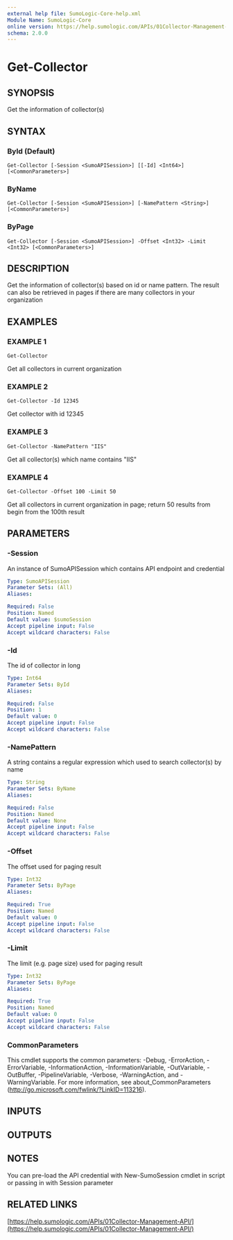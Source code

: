 ```yaml
---
external help file: SumoLogic-Core-help.xml
Module Name: SumoLogic-Core
online version: https://help.sumologic.com/APIs/01Collector-Management-API/
schema: 2.0.0
---
```


# Get-Collector

## SYNOPSIS
Get the information of collector(s)

## SYNTAX

### ById (Default)
```
Get-Collector [-Session <SumoAPISession>] [[-Id] <Int64>] [<CommonParameters>]
```

### ByName
```
Get-Collector [-Session <SumoAPISession>] [-NamePattern <String>] [<CommonParameters>]
```

### ByPage
```
Get-Collector [-Session <SumoAPISession>] -Offset <Int32> -Limit <Int32> [<CommonParameters>]
```

## DESCRIPTION
Get the information of collector(s) based on id or name pattern.
The result can also be retrieved in pages if there are many collectors in your organization

## EXAMPLES

### EXAMPLE 1
```
Get-Collector
```

Get all collectors in current organization

### EXAMPLE 2
```
Get-Collector -Id 12345
```

Get collector with id 12345

### EXAMPLE 3
```
Get-Collector -NamePattern "IIS"
```

Get all collector(s) which name contains "IIS"

### EXAMPLE 4
```
Get-Collector -Offset 100 -Limit 50
```

Get all collectors in current organization in page; return 50 results from begin from the 100th result

## PARAMETERS

### -Session
An instance of SumoAPISession which contains API endpoint and credential

```yaml
Type: SumoAPISession
Parameter Sets: (All)
Aliases:

Required: False
Position: Named
Default value: $sumoSession
Accept pipeline input: False
Accept wildcard characters: False
```

### -Id
The id of collector in long

```yaml
Type: Int64
Parameter Sets: ById
Aliases:

Required: False
Position: 1
Default value: 0
Accept pipeline input: False
Accept wildcard characters: False
```

### -NamePattern
A string contains a regular expression which used to search collector(s) by name

```yaml
Type: String
Parameter Sets: ByName
Aliases:

Required: False
Position: Named
Default value: None
Accept pipeline input: False
Accept wildcard characters: False
```

### -Offset
The offset used for paging result

```yaml
Type: Int32
Parameter Sets: ByPage
Aliases:

Required: True
Position: Named
Default value: 0
Accept pipeline input: False
Accept wildcard characters: False
```

### -Limit
The limit (e.g.
page size) used for paging result

```yaml
Type: Int32
Parameter Sets: ByPage
Aliases:

Required: True
Position: Named
Default value: 0
Accept pipeline input: False
Accept wildcard characters: False
```

### CommonParameters
This cmdlet supports the common parameters: -Debug, -ErrorAction, -ErrorVariable, -InformationAction, -InformationVariable, -OutVariable, -OutBuffer, -PipelineVariable, -Verbose, -WarningAction, and -WarningVariable.
For more information, see about_CommonParameters (http://go.microsoft.com/fwlink/?LinkID=113216).

## INPUTS

## OUTPUTS

## NOTES
You can pre-load the API credential with New-SumoSession cmdlet in script or passing in with Session parameter

## RELATED LINKS

[https://help.sumologic.com/APIs/01Collector-Management-API/](https://help.sumologic.com/APIs/01Collector-Management-API/)

